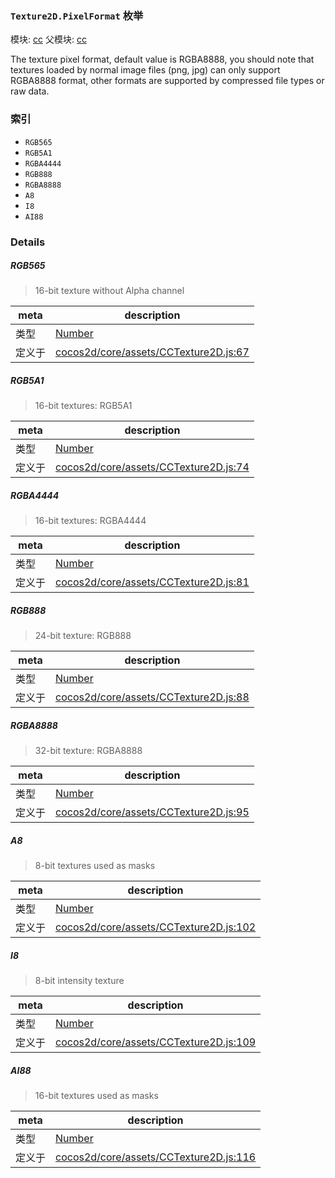 ### `Texture2D.PixelFormat` 枚举



模块: [cc](../modules/cc.md)
父模块: [cc](../modules/cc.md)


The texture pixel format, default value is RGBA8888,
you should note that textures loaded by normal image files (png, jpg) can only support RGBA8888 format,
other formats are supported by compressed file types or raw data.


### 索引
  - `RGB565`
  - `RGB5A1`
  - `RGBA4444`
  - `RGB888`
  - `RGBA8888`
  - `A8`
  - `I8`
  - `AI88`

### Details


##### RGB565

> 16-bit texture without Alpha channel

| meta | description |
|------|-------------|
| 类型 | <a href="https://developer.mozilla.org/en/JavaScript/Reference/Global_Objects/Number" class="crosslink external" target="_blank">Number</a> |
| 定义于 | [cocos2d/core/assets/CCTexture2D.js:67](https://github.com/cocos-creator/engine/blob/18c4ff6051c255c06377a9b26bc00d4567180ae4/cocos2d/core/assets/CCTexture2D.js#L67) |



##### RGB5A1

> 16-bit textures: RGB5A1

| meta | description |
|------|-------------|
| 类型 | <a href="https://developer.mozilla.org/en/JavaScript/Reference/Global_Objects/Number" class="crosslink external" target="_blank">Number</a> |
| 定义于 | [cocos2d/core/assets/CCTexture2D.js:74](https://github.com/cocos-creator/engine/blob/18c4ff6051c255c06377a9b26bc00d4567180ae4/cocos2d/core/assets/CCTexture2D.js#L74) |



##### RGBA4444

> 16-bit textures: RGBA4444

| meta | description |
|------|-------------|
| 类型 | <a href="https://developer.mozilla.org/en/JavaScript/Reference/Global_Objects/Number" class="crosslink external" target="_blank">Number</a> |
| 定义于 | [cocos2d/core/assets/CCTexture2D.js:81](https://github.com/cocos-creator/engine/blob/18c4ff6051c255c06377a9b26bc00d4567180ae4/cocos2d/core/assets/CCTexture2D.js#L81) |



##### RGB888

> 24-bit texture: RGB888

| meta | description |
|------|-------------|
| 类型 | <a href="https://developer.mozilla.org/en/JavaScript/Reference/Global_Objects/Number" class="crosslink external" target="_blank">Number</a> |
| 定义于 | [cocos2d/core/assets/CCTexture2D.js:88](https://github.com/cocos-creator/engine/blob/18c4ff6051c255c06377a9b26bc00d4567180ae4/cocos2d/core/assets/CCTexture2D.js#L88) |



##### RGBA8888

> 32-bit texture: RGBA8888

| meta | description |
|------|-------------|
| 类型 | <a href="https://developer.mozilla.org/en/JavaScript/Reference/Global_Objects/Number" class="crosslink external" target="_blank">Number</a> |
| 定义于 | [cocos2d/core/assets/CCTexture2D.js:95](https://github.com/cocos-creator/engine/blob/18c4ff6051c255c06377a9b26bc00d4567180ae4/cocos2d/core/assets/CCTexture2D.js#L95) |



##### A8

> 8-bit textures used as masks

| meta | description |
|------|-------------|
| 类型 | <a href="https://developer.mozilla.org/en/JavaScript/Reference/Global_Objects/Number" class="crosslink external" target="_blank">Number</a> |
| 定义于 | [cocos2d/core/assets/CCTexture2D.js:102](https://github.com/cocos-creator/engine/blob/18c4ff6051c255c06377a9b26bc00d4567180ae4/cocos2d/core/assets/CCTexture2D.js#L102) |



##### I8

> 8-bit intensity texture

| meta | description |
|------|-------------|
| 类型 | <a href="https://developer.mozilla.org/en/JavaScript/Reference/Global_Objects/Number" class="crosslink external" target="_blank">Number</a> |
| 定义于 | [cocos2d/core/assets/CCTexture2D.js:109](https://github.com/cocos-creator/engine/blob/18c4ff6051c255c06377a9b26bc00d4567180ae4/cocos2d/core/assets/CCTexture2D.js#L109) |



##### AI88

> 16-bit textures used as masks

| meta | description |
|------|-------------|
| 类型 | <a href="https://developer.mozilla.org/en/JavaScript/Reference/Global_Objects/Number" class="crosslink external" target="_blank">Number</a> |
| 定义于 | [cocos2d/core/assets/CCTexture2D.js:116](https://github.com/cocos-creator/engine/blob/18c4ff6051c255c06377a9b26bc00d4567180ae4/cocos2d/core/assets/CCTexture2D.js#L116) |


